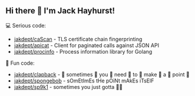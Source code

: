 ## Hi there 👋 I'm Jack Hayhurst!

💻 Serious code:

* [jakdept/caScan](https://github.com/jakdept/caScan) - TLS certificate chain fingerprinting
* [jakdept/apicat](https://github.com/jakdept/apicat) - Client for paginated calls against JSON API
* [jakdept/procinfo](https://github.com/jakdept/procinfo) - Process information library for Golang

🎉 Fun code:

* [jakdept/clapback](https://github.com/jakdept/clapback) - 👏 sometimes 👏 you 👏 need 👏 to 👏 make 👏 a 👏 point 👏
* [jakdept/spongebob](https://github.com/jakdept/spongebob) - sOmEtImEs tHe pOiNt mAkEs iTsElF
* [jakdept/sp9k1](https://github.com/jakdept/sp9k1) - sometimes you just gotta 💩📮